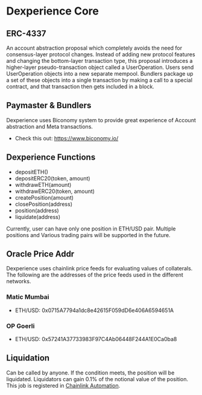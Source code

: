 # Dexperience Core
## ERC-4337
An account abstraction proposal which completely avoids the need for consensus-layer protocol changes. Instead of adding new protocol features and changing the bottom-layer transaction type, this proposal introduces a higher-layer pseudo-transaction object called a UserOperation. Users send UserOperation objects into a new separate mempool. Bundlers package up a set of these objects into a single transaction by making a call to a special contract, and that transaction then gets included in a block.

## Paymaster & Bundlers
Dexperience uses Biconomy system to provide great experience of Account abstraction and Meta transactions.
* Check this out: https://www.biconomy.io/ <br/>

## Dexperience Functions
* depositETH()
* depositERC20(token, amount)
* withdrawETH(amount)
* withdrawERC20(token, amount)
* createPosition(amount)
* closePosition(address)
* position(address)
* liquidate(address)

Currently, user can have only one position in ETH/USD pair. Multiple positions and Various trading pairs will be supported in the future.

## Oracle Price Addr
Dexperience uses chainlink price feeds for evaluating values of collaterals. The following are the addresses of the price feeds used in the different networks.
### Matic Mumbai
* ETH/USD: 0x0715A7794a1dc8e42615F059dD6e406A6594651A
### OP Goerli
* ETH/USD: 0x57241A37733983F97C4Ab06448F244A1E0Ca0ba8

## Liquidation
Can be called by anyone. If the condition meets, the position will be liquidated. Liquidators can gain 0.1% of the notional value of the position. This job is registered in [Chainlink Automation](https://automation.chain.link/).